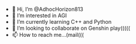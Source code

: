 - 👋 Hi, I’m @AdhocHorizon813
- 👀 I’m interested in AGI
- 🌱 I’m currently learning C++ and Python
- 💞️ I’m looking to collaborate on Genshin play(((((
- 📫 How to reach me...(mail(((

<!---
AdhocHorizon813/AdhocHorizon813 is a ✨ special ✨ repository because its `README.md` (this file) appears on your GitHub profile.
You can click the Preview link to take a look at your changes.
--->
